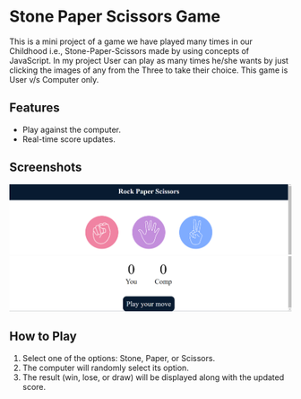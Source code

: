 # Stone Paper Scissors Game
This is a mini project of a game we have played many times in our Childhood i.e., Stone-Paper-Scissors made by using concepts of JavaScript. In my project User can play as many times he/she wants by just clicking the images of any from the Three to take their choice. This game is User v/s Computer only.

## Features
- Play against the computer.
- Real-time score updates.

## Screenshots
![Interface](./Images/Game_interface.png)
![Interface2](./Images/Game_interface2.png)

## How to Play

1. Select one of the options: Stone, Paper, or Scissors.
2. The computer will randomly select its option.
3. The result (win, lose, or draw) will be displayed along with the updated score.
